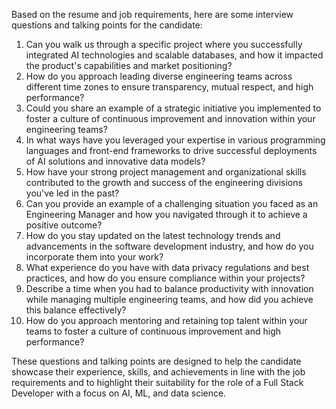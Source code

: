 Based on the resume and job requirements, here are some interview questions and talking points for the candidate:

1. Can you walk us through a specific project where you successfully integrated AI technologies and scalable databases, and how it impacted the product's capabilities and market positioning?
2. How do you approach leading diverse engineering teams across different time zones to ensure transparency, mutual respect, and high performance?
3. Could you share an example of a strategic initiative you implemented to foster a culture of continuous improvement and innovation within your engineering teams?
4. In what ways have you leveraged your expertise in various programming languages and front-end frameworks to drive successful deployments of AI solutions and innovative data models?
5. How have your strong project management and organizational skills contributed to the growth and success of the engineering divisions you've led in the past?
6. Can you provide an example of a challenging situation you faced as an Engineering Manager and how you navigated through it to achieve a positive outcome?
7. How do you stay updated on the latest technology trends and advancements in the software development industry, and how do you incorporate them into your work?
8. What experience do you have with data privacy regulations and best practices, and how do you ensure compliance within your projects?
9. Describe a time when you had to balance productivity with innovation while managing multiple engineering teams, and how did you achieve this balance effectively?
10. How do you approach mentoring and retaining top talent within your teams to foster a culture of continuous improvement and high performance?

These questions and talking points are designed to help the candidate showcase their experience, skills, and achievements in line with the job requirements and to highlight their suitability for the role of a Full Stack Developer with a focus on AI, ML, and data science.